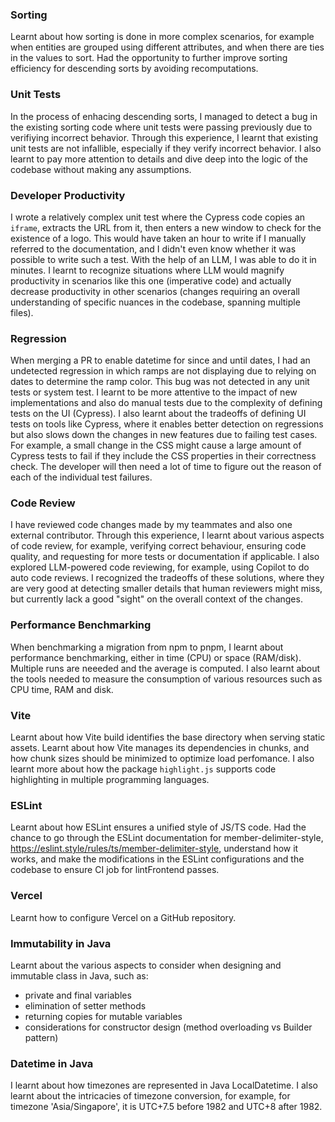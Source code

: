### Sorting

Learnt about how sorting is done in more complex scenarios,
for example when entities are grouped using different attributes,
and when there are ties in the values to sort. Had the opportunity
to further improve sorting efficiency for descending sorts by
avoiding recomputations.

### Unit Tests

In the process of enhacing descending sorts,
I managed to detect a bug in the existing sorting code where unit tests
were passing previously due to verifiying incorrect behavior. Through
this experience, I learnt that existing unit tests are not infallible,
especially if they verify incorrect behavior. I also learnt to pay more
attention to details and dive deep into the logic of the codebase without
making any assumptions.

### Developer Productivity

I wrote a relatively complex unit test where the Cypress code copies an `iframe`,
extracts the URL from it, then enters a new window to check for the existence of a logo.
This would have taken an hour to write if I manually referred to the documentation,
and I didn't even know whether it was possible to write such a test. With the help of an
LLM, I was able to do it in minutes. I learnt to recognize situations where LLM would
magnify productivity in scenarios like this one (imperative code) and actually decrease
productivity in other scenarios (changes requiring an overall understanding of specific
nuances in the codebase, spanning multiple files).

### Regression

When merging a PR to enable datetime for since and until dates,
I had an undetected regression in which ramps are not displaying
due to relying on dates to determine the ramp color. This bug
was not detected in any unit tests or system test. I learnt to
be more attentive to the impact of new implementations
and also do manual tests due to the complexity of defining
tests on the UI (Cypress). I also learnt about the tradeoffs of
defining UI tests on tools like Cypress, where it enables better
detection on regressions but also slows down the changes in new
features due to failing test cases. For example, a small change
in the CSS might cause a large amount of Cypress tests to fail
if they include the CSS properties in their correctness check.
The developer will then need a lot of time to figure out the
reason of each of the individual test failures.

### Code Review

I have reviewed code changes made by my teammates and also
one external contributor. Through this experience, I learnt
about various aspects of code review, for example, verifying
correct behaviour, ensuring code quality, and requesting for
more tests or documentation if applicable. I also explored LLM-powered
code reviewing, for example, using Copilot to do auto code reviews.
I recognized the tradeoffs of these solutions, where they are very good
at detecting smaller details that human reviewers might miss, but
currently lack a good "sight" on the overall context of the changes.

### Performance Benchmarking

When benchmarking a migration from npm to pnpm,
I learnt about performance benchmarking, either in time (CPU)
or space (RAM/disk). Multiple runs are neeeded and the average
is computed. I also learnt about the tools needed to measure
the consumption of various resources such as CPU time, RAM and disk.

### Vite

Learnt about how Vite build identifies the base directory when
serving static assets. Learnt about how Vite manages its dependencies in chunks, and how chunk sizes should be minimized to optimize load perfomance. I also learnt more about how the package `highlight.js` supports code highlighting in multiple programming languages.

### ESLint

Learnt about how ESLint ensures a unified style of JS/TS code.
Had the chance to go through the ESLint documentation for
member-delimiter-style,
https://eslint.style/rules/ts/member-delimiter-style,
understand how it works, and make the modifications in the ESLint
configurations and the codebase to ensure CI job for lintFrontend passes.

### Vercel

Learnt how to configure Vercel on a GitHub repository.

### Immutability in Java

Learnt about the various aspects to consider when designing
and immutable class in Java, such as:

- private and final variables
- elimination of setter methods
- returning copies for mutable variables
- considerations for constructor design (method overloading vs Builder pattern)

### Datetime in Java

I learnt about how timezones are represented in Java LocalDatetime.
I also learnt about the intricacies of timezone conversion, for example,
for timezone 'Asia/Singapore', it is UTC+7.5 before 1982 and
UTC+8 after 1982.
